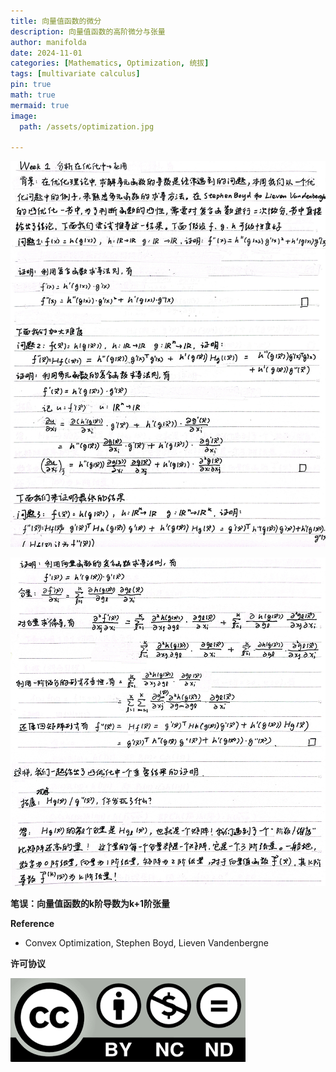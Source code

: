 ```yaml
---
title: 向量值函数的微分
description: 向量值函数的高阶微分与张量
author: manifolda
date: 2024-11-01 
categories: [Mathematics, Optimization, 统拔]
tags: [multivariate calculus]
pin: true
math: true
mermaid: true
image:
  path: /assets/optimization.jpg

---
```


![alt text](../assets/week1_1.jpg)

![alt text](../assets/week1_2.jpg)

**笔误：向量值函数的k阶导数为k+1阶张量**

**Reference**
* Convex Optimization, Stephen Boyd, Lieven Vandenbergne

**许可协议**


![alt text](../assets/ccbyncnd.png)




